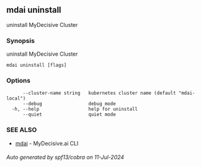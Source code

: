 ## mdai uninstall

uninstall MyDecisive Cluster

### Synopsis

uninstall MyDecisive Cluster

```
mdai uninstall [flags]
```

### Options

```
      --cluster-name string   kubernetes cluster name (default "mdai-local")
      --debug                 debug mode
  -h, --help                  help for uninstall
      --quiet                 quiet mode
```

### SEE ALSO

* [mdai](mdai.md)	 - MyDecisive.ai CLI

###### Auto generated by spf13/cobra on 11-Jul-2024

